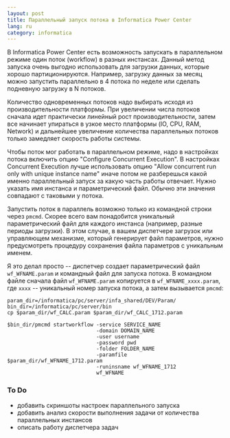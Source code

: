 ```yaml
---
layout: post
title: Параллельный запуск потока в Informatica Power Center
lang: ru
category: informatica
---
```


В Informatica Power Center есть возможность запускать в параллельном режиме один поток (workflow) в разных инстансах. Данный метод запуска очень выгодно использовать для загрузки данных, которые хорошо партиционируются. Например, загрузку данных за месяц можно запустить параллельно в 4 потока по неделе или сделать подневную загрузку в N потоков.

Количество одновременных потоков надо выбирать исходя из производительности платформы. При увеличении числа потоков сначала идет практически линейный рост производительности, затем все начинает упираться в узкое место платформы (IO, CPU, RAM, Network) и дальнейшее увеличение количества параллельных потоков только замедляет скорость работы системы.

Чтобы поток мог работать в параллельном режиме, надо в настройках потока включить опцию "Configure Concurrent Execution". В настройках Concurrent Execution лучше использовать опцию "Allow concurrent run only with unique instance name" иначе потом не разберешься какой именно параллельный запуск за какую часть работы отвечает. Нужно указать имя инстанса и параметрический файл. Обычно эти значения совпадают с таковыми у потока.

Запустить поток в параллель возможно только из командной строки через `pmcmd`. Скорее всего вам понадобится уникальный параметрический файл для каждого инстанса (например, разные периоды загрузки). В этом случае, в вашем диспетчере загрузок или управляющем механизме, который генерирует файл параметров, нужно предусмотреть процедуру сохранения файла параметров с уникальным именем.

Я это делал просто -- диспетчер создает параметрический файл `wf_WFNAME.param` и командный файл для запуска потока. В командном файле сначала файл `wf_WFNAME.param` копируется в `wf_WFNAME_xxxx.param`, где `xxxx` -- уникальный номер запуска потока, а затем вызывается `pmcmd`:
  
    param_dir=/informatica/pc/server/infa_shared/DEV/Param/
    bin_dir=/informatica/pc/server/bin 
    cp $param_dir/wf_CALC.param $param_dir/wf_CALC_1712.param

    $bin_dir/pmcmd startworkflow -service SERVICE_NAME
                                 -domain DOMAIN_NAME
                                 -user username
                                 -password pwd
                                 -folder FOLDER_NAME
                                 -paramfile $param_dir/wf_WFNAME_1712.param
                                 -runinsname wf_WFNAME_1712
                                 wf_WFNAME


### To Do

* добавить скриншоты настроек параллельного запуска
* добавить анализ скорости выполнения задачи от количества параллельных инстансов
* описать работу диспетчера задач
